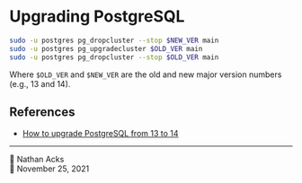 # Upgrading PostgreSQL

```bash
sudo -u postgres pg_dropcluster --stop $NEW_VER main
sudo -u postgres pg_upgradecluster $OLD_VER main
sudo -u postgres pg_dropcluster --stop $OLD_VER main
```

Where `$OLD_VER` and `$NEW_VER` are the old and new major version numbers (e.g., 13 and 14).

## References

* [How to upgrade PostgreSQL from 13 to 14](https://www.netvizura.com/blog/how-to-upgrade-postgresql-from-13-to-14)

- - - -

👤 Nathan Acks  
📅 November 25, 2021
